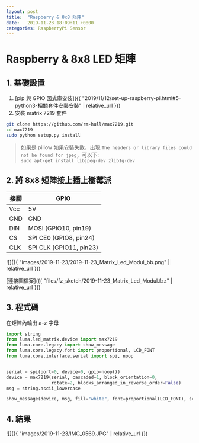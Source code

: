 ```yaml
---
layout: post
title:  "Raspberry & 8x8 矩陣"
date:   2019-11-23 18:09:11 +0800
categories: RaspberryPi Sensor
---
```


# Raspberry & 8x8 LED 矩陣

## 1. 基礎設置
1. [pip 與 GPIO 函式庫安裝]({{ "2019/11/12/set-up-raspberry-pi.html#5-python3-相關套件安裝安裝" | relative_url }})
2. 安裝 matrix 7219 套件
```bash
git clone https://github.com/rm-hull/max7219.git
cd max7219
sudo python setup.py install
```
   
> 如果是 pillow 如果安裝失敗，出現 `The headers or library files could not be found for jpeg`，可以下:   
> `sudo apt-get install libjpeg-dev zlib1g-dev`   

## 2. 將 8x8 矩陣接上插上樹莓派

| 接腳 | GPIO |
| --- | ---- |
| Vcc | 5V |
| GND | GND |
| DIN | MOSI (GPIO10, pin19) |
| CS | SPI CE0 (GPIO8, pin24) |
| CLK | SPI CLK (GPIO11, pin23) |

![]({{ "images/2019-11-23/2019-11-23_Matrix_Led_Modul_bb.png" | relative_url }})   

[連接圖檔案]({{ "files/fz_sketch/2019-11-23_Matrix_Led_Modul.fzz" | relative_url }})   
<!--[元件位置]({{ "files/fz_part/.fzpz" | relative_url }})-->

## 3. 程式碼
在矩陣內輸出 a-z 字母
```python
import string
from luma.led_matrix.device import max7219
from luma.core.legacy import show_message
from luma.core.legacy.font import proportional, LCD_FONT
from luma.core.interface.serial import spi, noop


serial = spi(port=0, device=0, gpio=noop())
device = max7219(serial, cascaded=1, block_orientation=0,
                 rotate=2, blocks_arranged_in_reverse_order=False)
msg = string.ascii_lowercase

show_message(device, msg, fill="white", font=proportional(LCD_FONT), scroll_delay=0.1)
```

## 4. 結果

![]({{ "images/2019-11-23/IMG_0569.JPG" | relative_url }})   
